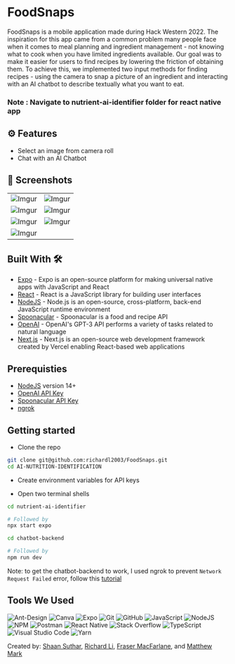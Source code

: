 # FoodSnaps

FoodSnaps is a mobile application made during Hack Western 2022. The inspiration for this app came from a common problem many people face when it comes to meal planning and ingredient management - not knowing what to cook when you have limited ingredients available. Our goal was to make it easier for users to find recipes by lowering the friction of obtaining them. To achieve this, we implemented two input methods for finding recipes - using the camera to snap a picture of an ingredient and interacting with an AI chatbot to describe textually what you want to eat.

### Note : Navigate to nutrient-ai-identifier folder for react native app

## ⚙️ Features
- Select an image from camera roll
- Chat with an AI Chatbot

## 📸 Screenshots
|||
|:----------------------------------------:|:-----------------------------------------:|
| ![Imgur](https://imgur.com/Kgd1DBM.png) | ![Imgur](https://imgur.com/95td8tg.png) |
| ![Imgur](https://imgur.com/du7IDCp.png) | ![Imgur](https://imgur.com/AHex9ZG.png) |
| ![Imgur](https://imgur.com/STIA6aN.png) | ![Imgur](https://imgur.com/YQ94coz.png) |
| ![Imgur](https://imgur.com/ob8dMg4.png) | ![]()

## Built With 🛠
- [Expo](https://expo.dev/) - Expo is an open-source platform for making universal native apps with JavaScript and React
- [React](https://reactjs.org/) - React is a JavaScript library for building user interfaces
- [NodeJS](https://nodejs.org/en/) - Node.js is an open-source, cross-platform, back-end JavaScript runtime environment
- [Spoonacular](https://spoonacular.com/food-api) - Spoonacular is a food and recipe API
- [OpenAI](https://openai.com/api/) - OpenAI's GPT-3 API performs a variety of tasks related to natural language
- [Next.js](https://nextjs.org) - Next.js is an open-source web development framework created by Vercel enabling React-based web applications

## Prerequisties
- [NodeJS](https://nodejs.org/en/) version 14+
- [OpenAI API Key](https://openai.com/api/)
- [Spoonacular API Key](https://spoonacular.com/food-api/console#Dashboard)
- [ngrok](https://ngrok.com/)

## Getting started
- Clone the repo

```sh
git clone git@github.com:richardl2003/FoodSnaps.git
cd AI-NUTRITION-IDENTIFICATION
```

- Create environment variables for API keys

- Open two terminal shells

```sh 
cd nutrient-ai-identifier

# Followed by
npx start expo
```

```sh
cd chatbot-backend

# Followed by
npm run dev
```

Note: to get the chatbot-backend to work, I used ngrok to prevent `Network Request Failed` error, follow this [tutorial](https://www.youtube.com/watch?v=OgUPClyIu-s)

<h2>Tools We Used</h2>

![Ant-Design](https://img.shields.io/badge/-AntDesign-%230170FE?style=for-the-badge&logo=ant-design&logoColor=white)
![Canva](https://img.shields.io/badge/Canva-%2300C4CC.svg?style=for-the-badge&logo=Canva&logoColor=white)
![Expo](https://img.shields.io/badge/expo-1C1E24?style=for-the-badge&logo=expo&logoColor=#D04A37)
![Git](https://img.shields.io/badge/git-%23F05033.svg?style=for-the-badge&logo=git&logoColor=white)
![GitHub](https://img.shields.io/badge/github-%23121011.svg?style=for-the-badge&logo=github&logoColor=white)
![JavaScript](https://img.shields.io/badge/JavaScript-F7DF1E?style=for-the-badge&logo=javascript&logoColor=black)
![NodeJS](https://img.shields.io/badge/node.js-6DA55F?style=for-the-badge&logo=node.js&logoColor=white)
![NPM](https://img.shields.io/badge/NPM-%23000000.svg?style=for-the-badge&logo=npm&logoColor=white)
![Postman](https://img.shields.io/badge/Postman-FF6C37?style=for-the-badge&logo=postman&logoColor=white)
![React Native](https://img.shields.io/badge/react_native-%2320232a.svg?style=for-the-badge&logo=react&logoColor=%2361DAFB)
![Stack Overflow](https://img.shields.io/badge/-Stackoverflow-FE7A16?style=for-the-badge&logo=stack-overflow&logoColor=white)
![TypeScript](https://img.shields.io/badge/typescript-%23007ACC.svg?style=for-the-badge&logo=typescript&logoColor=white)
![Visual Studio Code](https://img.shields.io/badge/Visual%20Studio%20Code-0078d7.svg?style=for-the-badge&logo=visual-studio-code&logoColor=white)
![Yarn](https://img.shields.io/badge/yarn-%232C8EBB.svg?style=for-the-badge&logo=yarn&logoColor=white)



Created by: [Shaan Suthar](https://www.linkedin.com/in/shaan-suthar/), [Richard Li](https://www.linkedin.com/in/richardli2003/), [Fraser MacFarlane](https://www.linkedin.com/in/fraser-macfarlane/), and [Matthew Mark](https://www.linkedin.com/in/matthew-mark-/)

